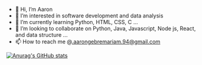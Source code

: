 - 👋 Hi, I’m Aaron
- 👀 I’m interested in software development and data analysis
- 🌱 I’m currently learning Python, HTML, CSS, C ...
- 💞️ I’m looking to collaborate on Python, Java, Javascript, Node js, React, and data structure ...
- 📫 How to reach me @.aarongebremariam.94@gmail.com
  
<!---
Xmuluneh/Xmuluneh is a ✨ special ✨ repository because its `README.md` (this file) appears on your GitHub profile.
You can click the Preview link to take a look at your changes.
--->
[![Anurag's GitHub stats](https://github-readme-stats.vercel.app/api?username=Xmuluneh)](https://github.com/Xmuluneh/github-readme-stats)
